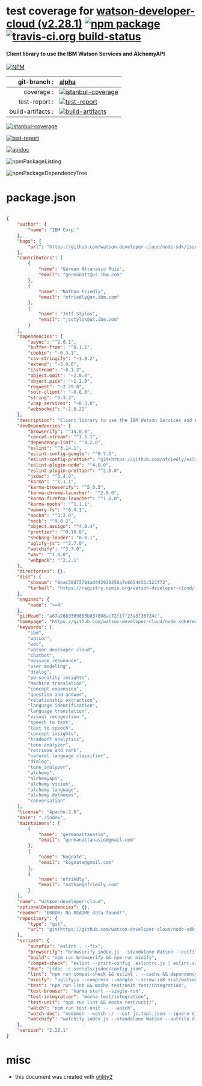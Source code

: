 # test coverage for  [watson-developer-cloud (v2.28.1)](https://github.com/watson-developer-cloud/node-sdk#readme)  [![npm package](https://img.shields.io/npm/v/npmtest-watson-developer-cloud.svg?style=flat-square)](https://www.npmjs.org/package/npmtest-watson-developer-cloud) [![travis-ci.org build-status](https://api.travis-ci.org/npmtest/node-npmtest-watson-developer-cloud.svg)](https://travis-ci.org/npmtest/node-npmtest-watson-developer-cloud)
#### Client library to use the IBM Watson Services and AlchemyAPI

[![NPM](https://nodei.co/npm/watson-developer-cloud.png?downloads=true)](https://www.npmjs.com/package/watson-developer-cloud)

| git-branch : | [alpha](https://github.com/npmtest/node-npmtest-watson-developer-cloud/tree/alpha)|
|--:|:--|
| coverage : | [![istanbul-coverage](https://npmtest.github.io/node-npmtest-watson-developer-cloud/build/coverage.badge.svg)](https://npmtest.github.io/node-npmtest-watson-developer-cloud/build/coverage.html/index.html)|
| test-report : | [![test-report](https://npmtest.github.io/node-npmtest-watson-developer-cloud/build/test-report.badge.svg)](https://npmtest.github.io/node-npmtest-watson-developer-cloud/build/test-report.html)|
| build-artifacts : | [![build-artifacts](https://npmtest.github.io/node-npmtest-watson-developer-cloud/glyphicons_144_folder_open.png)](https://github.com/npmtest/node-npmtest-watson-developer-cloud/tree/gh-pages/build)|

[![istanbul-coverage](https://npmtest.github.io/node-npmtest-watson-developer-cloud/build/screenCapture.buildCustomOrg.browser.coverage.html.png)](https://npmtest.github.io/node-npmtest-watson-developer-cloud/build/coverage.html/index.html)

[![test-report](https://npmtest.github.io/node-npmtest-watson-developer-cloud/build/screenCapture.buildCustomOrg.browser.%252Fhome%252Ftravis%252Fbuild%252Fnpmtest%252Fnode-npmtest-watson-developer-cloud%252Ftmp%252Fbuild%252Ftest-report.html.png)](https://npmtest.github.io/node-npmtest-watson-developer-cloud/build/test-report.html)

[![apidoc](https://npmdoc.github.io/node-npmdoc-watson-developer-cloud/build/screenCapture.buildApidoc.browser.%252Fhome%252Ftravis%252Fbuild%252Fnpmdoc%252Fnode-npmdoc-watson-developer-cloud%252Ftmp%252Fbuild%252Fapidoc.html.png)](https://npmdoc.github.io/node-npmdoc-watson-developer-cloud/build/apidoc.html)

![npmPackageListing](https://npmtest.github.io/node-npmtest-watson-developer-cloud/build/screenCapture.npmPackageListing.svg)

![npmPackageDependencyTree](https://npmtest.github.io/node-npmtest-watson-developer-cloud/build/screenCapture.npmPackageDependencyTree.svg)



# package.json

```json

{
    "author": {
        "name": "IBM Corp."
    },
    "bugs": {
        "url": "https://github.com/watson-developer-cloud/node-sdk/issues"
    },
    "contributors": [
        {
            "name": "German Attanasio Ruiz",
            "email": "germanatt@us.ibm.com"
        },
        {
            "name": "Nathan Friedly",
            "email": "nfriedly@us.ibm.com"
        },
        {
            "name": "Jeff Stylos",
            "email": "jsstylos@us.ibm.com"
        }
    ],
    "dependencies": {
        "async": "^2.0.1",
        "buffer-from": "^0.1.1",
        "cookie": "~0.3.1",
        "csv-stringify": "~1.0.2",
        "extend": "~3.0.0",
        "isstream": "~0.1.2",
        "object.omit": "~2.0.0",
        "object.pick": "~1.2.0",
        "request": "~2.79.0",
        "solr-client": "~0.6.0",
        "string": "3.3.3",
        "vcap_services": "~0.3.0",
        "websocket": "~1.0.22"
    },
    "description": "Client library to use the IBM Watson Services and AlchemyAPI",
    "devDependencies": {
        "browserify": "^14.0.0",
        "concat-stream": "^1.5.1",
        "dependency-lint": "^4.2.0",
        "eslint": "^3.14.1",
        "eslint-config-google": "^0.7.1",
        "eslint-config-prettier": "git+https://github.com/nfriedly/eslint-config-prettier.git#nfriedly-patch-1",
        "eslint-plugin-node": "^4.0.0",
        "eslint-plugin-prettier": "^2.0.0",
        "jsdoc": "^3.4.0",
        "karma": "^1.1.1",
        "karma-browserify": "^5.0.5",
        "karma-chrome-launcher": "^2.0.0",
        "karma-firefox-launcher": "^1.0.0",
        "karma-mocha": "^1.1.1",
        "memory-fs": "^0.4.1",
        "mocha": "^3.2.0",
        "nock": "^9.0.2",
        "object.assign": "^4.0.4",
        "prettier": "^0.18.0",
        "shebang-loader": "0.0.1",
        "uglify-js": "^2.7.0",
        "watchify": "^3.7.0",
        "wav": "^1.0.0",
        "webpack": "^2.2.1"
    },
    "directories": {},
    "dist": {
        "shasum": "0eac50d73701ad443939258a7c6654431c523f72",
        "tarball": "https://registry.npmjs.org/watson-developer-cloud/-/watson-developer-cloud-2.28.1.tgz"
    },
    "engines": {
        "node": ">=4"
    },
    "gitHead": "a87a26b9309083b837098ac72f1ff23a3f36724c",
    "homepage": "https://github.com/watson-developer-cloud/node-sdk#readme",
    "keywords": [
        "ibm",
        "watson",
        "wdc",
        "watson developer cloud",
        "chatbot",
        "message resonance",
        "user modeling",
        "dialog",
        "personality insights",
        "machine translation",
        "concept expansion",
        "question and answer",
        "relationship extraction",
        "language identification",
        "language translation",
        "visual recognition ",
        "speech to text",
        "text to speech",
        "concept insights",
        "tradeoff analytics",
        "tone analyzer",
        "retrieve and rank",
        "natural language classifier",
        "dialog",
        "tone_analyzer",
        "alchemy",
        "alchemyapi",
        "alchemy vision",
        "alchemy language",
        "alchemy datanews",
        "conversation"
    ],
    "license": "Apache-2.0",
    "main": "./index",
    "maintainers": [
        {
            "name": "germanattanasio",
            "email": "germanattanasio@gmail.com"
        },
        {
            "name": "kognate",
            "email": "kognate@gmail.com"
        },
        {
            "name": "nfriedly",
            "email": "nathan@nfriedly.com"
        }
    ],
    "name": "watson-developer-cloud",
    "optionalDependencies": {},
    "readme": "ERROR: No README data found!",
    "repository": {
        "type": "git",
        "url": "git+https://github.com/watson-developer-cloud/node-sdk.git"
    },
    "scripts": {
        "autofix": "eslint . --fix",
        "browserify": "browserify index.js --standalone Watson --outfile dist/watson.js",
        "build": "npm run browserify && npm run minify",
        "compat-check": "eslint --print-config .eslintrc.js | eslint-config-prettier-check",
        "doc": "jsdoc -c scripts/jsdoc/config.json",
        "lint": "npm run compat-check && eslint . --cache && dependency-lint",
        "minify": "uglifyjs --compress --mangle --screw-ie8 dist/watson.js --output dist/watson.min.js --preamble \"// Watson Developer Cloud\n// JavaScript SDK$npm_package_version\n// Generated at 'date'\n// Copyright IBM ($npm_package_license)\n// $npm_package_homepage\"",
        "test": "npm run lint && mocha test/unit test/integration",
        "test-browser": "karma start --single-run",
        "test-integration": "mocha test/integration",
        "test-unit": "npm run lint && mocha test/unit/",
        "watch": "npm run test-unit -- --watch",
        "watch-doc": "nodemon --watch ./ --ext js,tmpl,json --ignore dist/ --ignore doc/ --ignore test/ --ignore examples/ --exec npm run doc",
        "watchify": "watchify index.js --standalone Watson --outfile dist/watson.js --debug --verbose"
    },
    "version": "2.28.1"
}
```



# misc
- this document was created with [utility2](https://github.com/kaizhu256/node-utility2)
